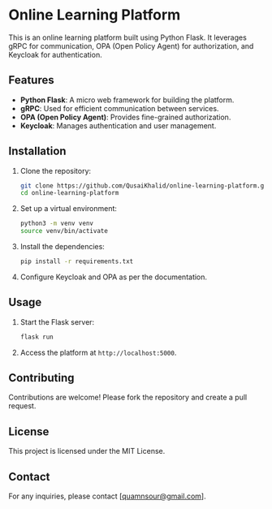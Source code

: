 # Online Learning Platform

This is an online learning platform built using Python Flask. It leverages gRPC for communication, OPA (Open Policy Agent) for authorization, and Keycloak for authentication.

## Features

- **Python Flask**: A micro web framework for building the platform.
- **gRPC**: Used for efficient communication between services.
- **OPA (Open Policy Agent)**: Provides fine-grained authorization.
- **Keycloak**: Manages authentication and user management.

## Installation

1. Clone the repository:

   ```bash
   git clone https://github.com/QusaiKhalid/online-learning-platform.git
   cd online-learning-platform
   ```

2. Set up a virtual environment:

   ```bash
   python3 -m venv venv
   source venv/bin/activate
   ```

3. Install the dependencies:

   ```bash
   pip install -r requirements.txt
   ```

4. Configure Keycloak and OPA as per the documentation.

## Usage

1. Start the Flask server:

   ```bash
   flask run
   ```

2. Access the platform at `http://localhost:5000`.

## Contributing

Contributions are welcome! Please fork the repository and create a pull request.

## License

This project is licensed under the MIT License.

## Contact

For any inquiries, please contact [quamnsour@gmail.com].
